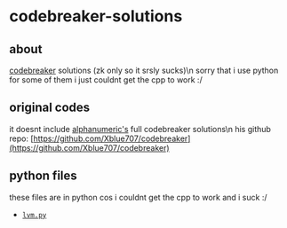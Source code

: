 # codebreaker-solutions

## about
[codebreaker](https://codebreaker.xyz) solutions (zk only so it srsly sucks)\n
sorry that i use python for some of them i just couldnt get the cpp to work :/

## original codes
it doesnt include [alphanumeric's](https://github.com/Xblue707) full codebreaker solutions\n
his github repo: [https://github.com/Xblue707/codebreaker](https://github.com/Xblue707/codebreaker)

## python files
these files are in python cos i couldnt get the cpp to work and i suck :/
- [`lvm.py`](https://codebreaker.xyz/problem/lvm)
